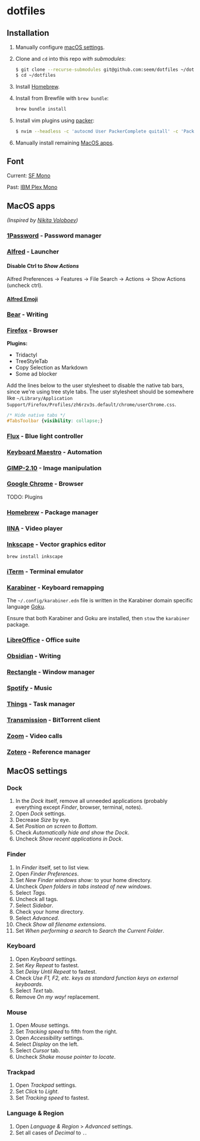 # dotfiles

## Installation

1. Manually configure [macOS settings](#macos-settings).
2. Clone and `cd` into this repo _with submodules_:

    ```bash
    $ git clone --recurse-submodules git@github.com:seem/dotfiles ~/dotfiles
    $ cd ~/dotfiles
    ```
3. Install [Homebrew](#homebrew).
4. Install from Brewfile with `brew bundle`:

    ```bash
    brew bundle install
    ```
5. Install vim plugins using [packer](https://github.com/wbthomason/packer.nvim):

    ```bash
    $ nvim --headless -c 'autocmd User PackerComplete quitall' -c 'PackerSync'
    ```
7. Manually install remaining [MacOS apps](#macos-apps).

## Font

Current: [SF Mono](https://developer.apple.com/fonts/)

Past: [IBM Plex Mono](https://github.com/IBM/plex)

## MacOS apps

_(Inspired by [Nikita Voloboev](https://github.com/nikitavoloboev/my-mac-os))_

### [1Password](https://1password.com/) - Password manager

### [Alfred](https://www.alfredapp.com/) - Launcher

#### Disable Ctrl to _Show Actions_

Alfred Preferences → Features → File Search → Actions → Show Actions (uncheck ctrl).

#### [Alfred Emoji](https://github.com/jsumners/alfred-emoji)

### [Bear](https://bear.app/) - Writing

### [Firefox](https://www.mozilla.org/en-US/firefox/new/) - Browser

**Plugins:**

- Tridactyl
- TreeStyleTab
- Copy Selection as Markdown
- Some ad blocker

Add the lines below to the user stylesheet to disable the native tab bars, since we're using tree style tabs. The user stylesheet should be somewhere like `~/Library/Application Support/Firefox/Profiles/zh6rzv3s.default/chrome/userChrome.css`.

```css
/* Hide native tabs */
#TabsToolbar {visibility: collapse;}
```

### [Flux](https://justgetflux.com/) - Blue light controller

### [Keyboard Maestro](https://www.keyboardmaestro.com/main/) - Automation

### [GIMP-2.10](https://www.gimp.org/) - Image manipulation

### [Google Chrome](https://www.google.co.za/chrome/) - Browser

TODO: Plugins

### [Homebrew](https://brew.sh/) - Package manager

### [IINA](https://iina.io/) - Video player

### [Inkscape](https://inkscape.org/) - Vector graphics editor

```brew install inkscape```

### [iTerm](https://iterm2.com/) - Terminal emulator

### [Karabiner](https://pqrs.org/osx/karabiner/) - Keyboard remapping

The `~/.config/karabiner.edn` file is written in the Karabiner domain specific language [Goku](https://github.com/yqrashawn/GokuRakuJoudo).

Ensure that both Karabiner and Goku are installed, then `stow` the `karabiner` package.

### [LibreOffice](https://www.libreoffice.org/) - Office suite

### [Obsidian](https://obsidian.md/) - Writing

### [Rectangle](https://rectangleapp.com/) - Window manager

### [Spotify](https://www.spotify.com/us/) - Music

### [Things](https://culturedcode.com/things/) - Task manager

### [Transmission](https://www.transmissionbt.com/) - BitTorrent client

### [Zoom](https://zoom.us/) - Video calls

### [Zotero](https://www.zotero.org/) - Reference manager

## MacOS settings

### Dock

1. In the _Dock_ itself, remove all unneeded applications (probably everything except _Finder_, browser, terminal, notes).
2. Open _Dock_ settings.
3. Decrease _Size_ by eye.
4. Set _Position on screen_ to _Bottom_.
5. Check _Automatically hide and show the Dock_.
6. Uncheck _Show recent applications in Dock_.

### Finder

1. In _Finder_ itself, set to list view.
2. Open _Finder_ _Preferences_.
3. Set _New Finder windows show:_ to your home directory.
4. Uncheck _Open folders in tabs instead of new windows_.
5. Select _Tags_.
6. Uncheck all tags.
7. Select _Sidebar_.
8. Check your home directory.
9. Select _Advanced_.
10. Check _Show all filename extensions_.
11. Set _When performing a search_ to _Search the Current Folder_.

### Keyboard

1. Open _Keyboard_ settings.
2. Set _Key Repeat_ to fastest.
3. Set _Delay Until Repeat_ to fastest.
4. Check _Use F1, F2, etc. keys as standard function keys on external keyboards_.
5. Select _Text_ tab.
6. Remove _On my way!_ replacement.

### Mouse

1. Open _Mouse_ settings.
2. Set _Tracking speed_ to fifth from the right.
3. Open _Accessibility_ settings.
4. Select _Display_ on the left.
5. Select _Cursor_ tab.
6. Uncheck _Shake mouse pointer to locate_.

### Trackpad

1. Open _Trackpad_ settings.
2. Set _Click_ to _Light_.
3. Set _Tracking speed_ to fastest.

### Language & Region

1. Open _Language & Region_ > _Advanced_ settings.
2. Set all cases of _Decimal_ to `.`.
